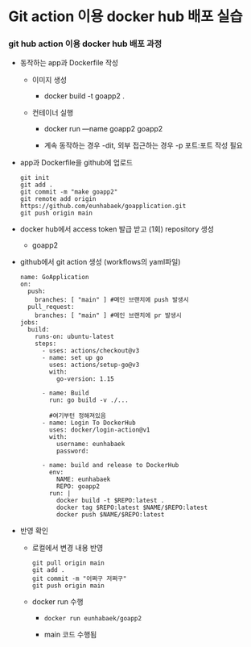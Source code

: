 Git action 이용 docker hub 배포 실습
==============================

### git hub action 이용 docker hub 배포 과정

*   동작하는 app과 Dockerfile 작성
    
    *   이미지 생성
        *   docker build -t goapp2 .
    
    *   컨테이너 실행
        
        *   docker run —name goapp2 goapp2
        
        *   계속 동작하는 경우 -dit, 외부 접근하는 경우 -p 포트:포트 작성 필요

*   app과 Dockerfile을 github에 업로드
    
        git init
        git add .
        git commit -m "make goapp2"
        git remote add origin https://github.com/eunhabaek/goapplication.git
        git push origin main
    

*   docker hub에서 access token 발급 받고 (1회) repository 생성
    *   goapp2

*   github에서 git action 생성 (workflows의 yaml파일)
    
        name: GoApplication
        on:
          push:
            branches: [ "main" ] #메인 브랜치에 push 발생시
          pull_request:
            branches: [ "main" ] #메인 브랜치에 pr 발생시
        jobs:
          build:
            runs-on: ubuntu-latest
            steps:
              - uses: actions/checkout@v3
              - name: set up go
                uses: actions/setup-go@v3
                with:
                  go-version: 1.15
        
              - name: Build
                run: go build -v ./...
        
                #여기부턴 정해져있음
              - name: Login To DockerHub
                uses: docker/login-action@v1
                with:
                  username: eunhabaek
                  password:
                  
              - name: build and release to DockerHub
                env:
                  NAME: eunhabaek
                  REPO: goapp2
                run: |
                  docker build -t $REPO:latest .
                  docker tag $REPO:latest $NAME/$REPO:latest
                  docker push $NAME/$REPO:latest
    

*   반영 확인
    
    *   로컬에서 변경 내용 반영
        
            git pull origin main
            git add .
            git commit -m "어쩌구 저쩌구"
            git push origin main
        
    
    *   docker run 수행
        
        *   `docker run eunhabaek/goapp2`
        
        *   main 코드 수행됨